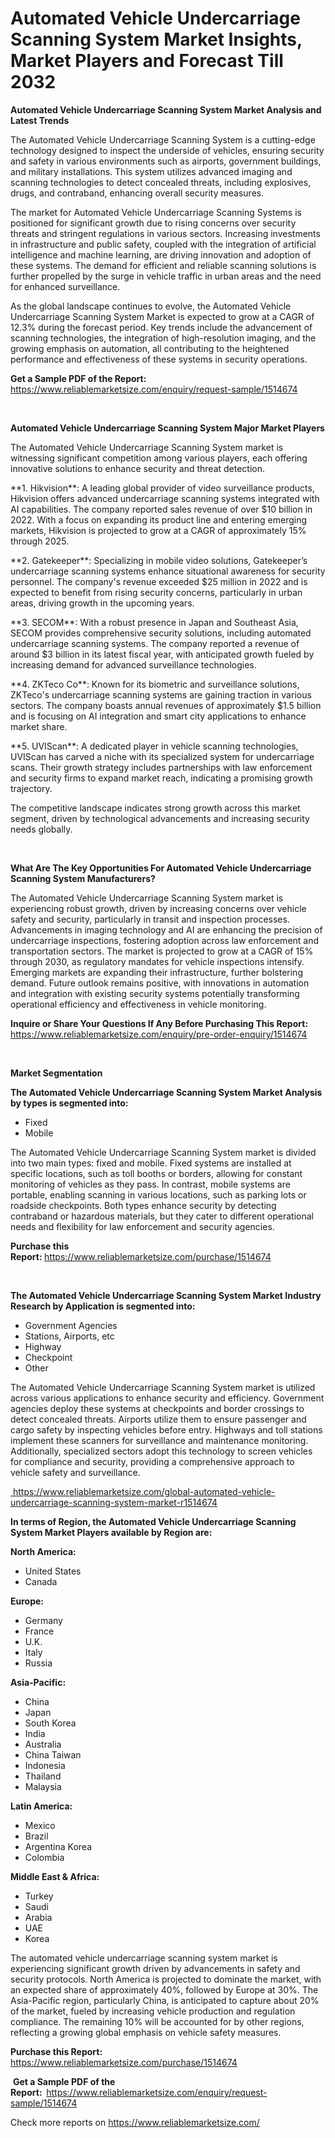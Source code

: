 <p><h1>Automated Vehicle Undercarriage Scanning System Market Insights, Market Players and Forecast Till 2032</h1></p><p><strong>Automated Vehicle Undercarriage Scanning System Market Analysis and Latest Trends</strong></p>
<p><p>The Automated Vehicle Undercarriage Scanning System is a cutting-edge technology designed to inspect the underside of vehicles, ensuring security and safety in various environments such as airports, government buildings, and military installations. This system utilizes advanced imaging and scanning technologies to detect concealed threats, including explosives, drugs, and contraband, enhancing overall security measures.</p><p>The market for Automated Vehicle Undercarriage Scanning Systems is positioned for significant growth due to rising concerns over security threats and stringent regulations in various sectors. Increasing investments in infrastructure and public safety, coupled with the integration of artificial intelligence and machine learning, are driving innovation and adoption of these systems. The demand for efficient and reliable scanning solutions is further propelled by the surge in vehicle traffic in urban areas and the need for enhanced surveillance.</p><p>As the global landscape continues to evolve, the Automated Vehicle Undercarriage Scanning System Market is expected to grow at a CAGR of 12.3% during the forecast period. Key trends include the advancement of scanning technologies, the integration of high-resolution imaging, and the growing emphasis on automation, all contributing to the heightened performance and effectiveness of these systems in security operations.</p></p>
<p><strong>Get a Sample PDF of the Report:&nbsp;</strong> <a href="https://www.reliablemarketsize.com/enquiry/request-sample/1514674?utm_campaign=3447&utm_medium=2&utm_source=Github&utm_content=ia&utm_term=29032025&utm_id=automated-vehicle-undercarriage-scanning-system">https://www.reliablemarketsize.com/enquiry/request-sample/1514674</a></p>
<p>&nbsp;</p>
<p><strong>Automated Vehicle Undercarriage Scanning System Major Market Players</strong></p>
<p><p>The Automated Vehicle Undercarriage Scanning System market is witnessing significant competition among various players, each offering innovative solutions to enhance security and threat detection. </p><p>**1. Hikvision**: A leading global provider of video surveillance products, Hikvision offers advanced undercarriage scanning systems integrated with AI capabilities. The company reported sales revenue of over $10 billion in 2022. With a focus on expanding its product line and entering emerging markets, Hikvision is projected to grow at a CAGR of approximately 15% through 2025.</p><p>**2. Gatekeeper**: Specializing in mobile video solutions, Gatekeeper’s undercarriage scanning systems enhance situational awareness for security personnel. The company's revenue exceeded $25 million in 2022 and is expected to benefit from rising security concerns, particularly in urban areas, driving growth in the upcoming years.</p><p>**3. SECOM**: With a robust presence in Japan and Southeast Asia, SECOM provides comprehensive security solutions, including automated undercarriage scanning systems. The company reported a revenue of around $3 billion in its latest fiscal year, with anticipated growth fueled by increasing demand for advanced surveillance technologies.</p><p>**4. ZKTeco Co**: Known for its biometric and surveillance solutions, ZKTeco's undercarriage scanning systems are gaining traction in various sectors. The company boasts annual revenues of approximately $1.5 billion and is focusing on AI integration and smart city applications to enhance market share.</p><p>**5. UVIScan**: A dedicated player in vehicle scanning technologies, UVIScan has carved a niche with its specialized system for undercarriage scans. Their growth strategy includes partnerships with law enforcement and security firms to expand market reach, indicating a promising growth trajectory.</p><p>The competitive landscape indicates strong growth across this market segment, driven by technological advancements and increasing security needs globally.</p></p>
<p>&nbsp;</p>
<p><strong>What Are The Key Opportunities For Automated Vehicle Undercarriage Scanning System Manufacturers?</strong></p>
<p><p>The Automated Vehicle Undercarriage Scanning System market is experiencing robust growth, driven by increasing concerns over vehicle safety and security, particularly in transit and inspection processes. Advancements in imaging technology and AI are enhancing the precision of undercarriage inspections, fostering adoption across law enforcement and transportation sectors. The market is projected to grow at a CAGR of 15% through 2030, as regulatory mandates for vehicle inspections intensify. Emerging markets are expanding their infrastructure, further bolstering demand. Future outlook remains positive, with innovations in automation and integration with existing security systems potentially transforming operational efficiency and effectiveness in vehicle monitoring.</p></p>
<p><strong>Inquire or Share Your Questions If Any Before Purchasing This Report:</strong> <a href="https://www.reliablemarketsize.com/enquiry/pre-order-enquiry/1514674?utm_campaign=3447&utm_medium=2&utm_source=Github&utm_content=ia&utm_term=29032025&utm_id=automated-vehicle-undercarriage-scanning-system">https://www.reliablemarketsize.com/enquiry/pre-order-enquiry/1514674</a></p>
<p>&nbsp;</p>
<p><strong>Market Segmentation</strong></p>
<p><strong>The Automated Vehicle Undercarriage Scanning System Market Analysis by types is segmented into:</strong></p>
<p><ul><li>Fixed</li><li>Mobile</li></ul></p>
<p><p>The Automated Vehicle Undercarriage Scanning System market is divided into two main types: fixed and mobile. Fixed systems are installed at specific locations, such as toll booths or borders, allowing for constant monitoring of vehicles as they pass. In contrast, mobile systems are portable, enabling scanning in various locations, such as parking lots or roadside checkpoints. Both types enhance security by detecting contraband or hazardous materials, but they cater to different operational needs and flexibility for law enforcement and security agencies.</p></p>
<p><strong>Purchase this Report:&nbsp;</strong><a href="https://www.reliablemarketsize.com/purchase/1514674?utm_campaign=3447&utm_medium=2&utm_source=Github&utm_content=ia&utm_term=29032025&utm_id=automated-vehicle-undercarriage-scanning-system">https://www.reliablemarketsize.com/purchase/1514674</a></p>
<p>&nbsp;</p>
<p><strong>The Automated Vehicle Undercarriage Scanning System Market Industry Research by Application is segmented into:</strong></p>
<p><ul><li>Government Agencies</li><li>Stations, Airports, etc</li><li>Highway</li><li>Checkpoint</li><li>Other</li></ul></p>
<p><p>The Automated Vehicle Undercarriage Scanning System market is utilized across various applications to enhance security and efficiency. Government agencies deploy these systems at checkpoints and border crossings to detect concealed threats. Airports utilize them to ensure passenger and cargo safety by inspecting vehicles before entry. Highways and toll stations implement these scanners for surveillance and maintenance monitoring. Additionally, specialized sectors adopt this technology to screen vehicles for compliance and security, providing a comprehensive approach to vehicle safety and surveillance.</p></p>
<p><a href="https://www.reliablemarketsize.com/global-automated-vehicle-undercarriage-scanning-system-market-r1514674?utm_campaign=3447&utm_medium=2&utm_source=Github&utm_content=ia&utm_term=29032025&utm_id=automated-vehicle-undercarriage-scanning-system">&nbsp;https://www.reliablemarketsize.com/global-automated-vehicle-undercarriage-scanning-system-market-r1514674</a></p>
<p><strong>In terms of Region, the Automated Vehicle Undercarriage Scanning System Market Players available by Region are:</strong></p>
<p>
    <p> <strong> North America: </strong>
        <ul>
            <li>United States</li>
            <li>Canada</li>
        </ul>
        </p> 
    <p> <strong> Europe: </strong>
        <ul>
            <li>Germany</li>
            <li>France</li>
            <li>U.K.</li>
            <li>Italy</li>
            <li>Russia</li>
        </ul>
        </p> 
    <p> <strong> Asia-Pacific: </strong>
        <ul>
            <li>China</li>
            <li>Japan</li>
            <li>South Korea</li>
            <li>India</li>
            <li>Australia</li>
            <li>China Taiwan</li>
            <li>Indonesia</li>
            <li>Thailand</li>
            <li>Malaysia</li>
        </ul>
        </p> 
    <p> <strong> Latin America: </strong>
        <ul>
            <li>Mexico</li>
            <li>Brazil</li>
            <li>Argentina Korea</li>
            <li>Colombia</li>
        </ul>
        </p> 
    <p> <strong> Middle East & Africa: </strong>
        <ul>
            <li>Turkey</li>
            <li>Saudi</li>
            <li>Arabia</li>
            <li>UAE</li>
            <li>Korea</li>
        </ul>
    </p>
    </p>
<p><p>The automated vehicle undercarriage scanning system market is experiencing significant growth driven by advancements in safety and security protocols. North America is projected to dominate the market, with an expected share of approximately 40%, followed by Europe at 30%. The Asia-Pacific region, particularly China, is anticipated to capture about 20% of the market, fueled by increasing vehicle production and regulation compliance. The remaining 10% will be accounted for by other regions, reflecting a growing global emphasis on vehicle safety measures.</p></p>
<p><strong>Purchase this Report: </strong><a href="https://www.reliablemarketsize.com/purchase/1514674?utm_campaign=3447&utm_medium=2&utm_source=Github&utm_content=ia&utm_term=29032025&utm_id=automated-vehicle-undercarriage-scanning-system">https://www.reliablemarketsize.com/purchase/1514674</a></p>
<p>&nbsp;<strong>Get a Sample PDF of the Report:&nbsp;&nbsp;</strong><a href="https://www.reliablemarketsize.com/enquiry/request-sample/1514674?utm_campaign=3447&utm_medium=2&utm_source=Github&utm_content=ia&utm_term=29032025&utm_id=automated-vehicle-undercarriage-scanning-system">https://www.reliablemarketsize.com/enquiry/request-sample/1514674</a></p>
<p><strong></strong></p>
<p>Check more reports on <a href="https://www.reliablemarketsize.com/?utm_campaign=3447&utm_medium=2&utm_source=Github&utm_content=ia&utm_term=29032025&utm_id=automated-vehicle-undercarriage-scanning-system">https://www.reliablemarketsize.com/</a></p>